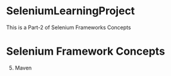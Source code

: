 # SeleniumLearningProject
This is a Part-2 of Selenium Frameworks Concepts

# Selenium Framework Concepts
5. Maven
